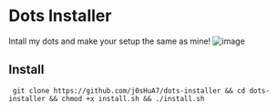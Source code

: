 # Dots Installer

Intall my dots and make your setup the same as mine!
![image](https://github.com/user-attachments/assets/af92123e-8cad-400b-8a77-cf42d72b149c)

## Install
``` git clone https://github.com/j0sHuA7/dots-installer && cd dots-installer && chmod +x install.sh && ./install.sh```
